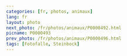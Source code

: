 ```yaml
---
categories: [fr, photos, animaux]
lang: fr
layout: photo
next_photo: /fr/photos/animaux/P0000492.html
picname: P0000493
prev_photo: /fr/photos/animaux/P0000496.html
tags: [Fotofalle, Steinbock]
---
```

